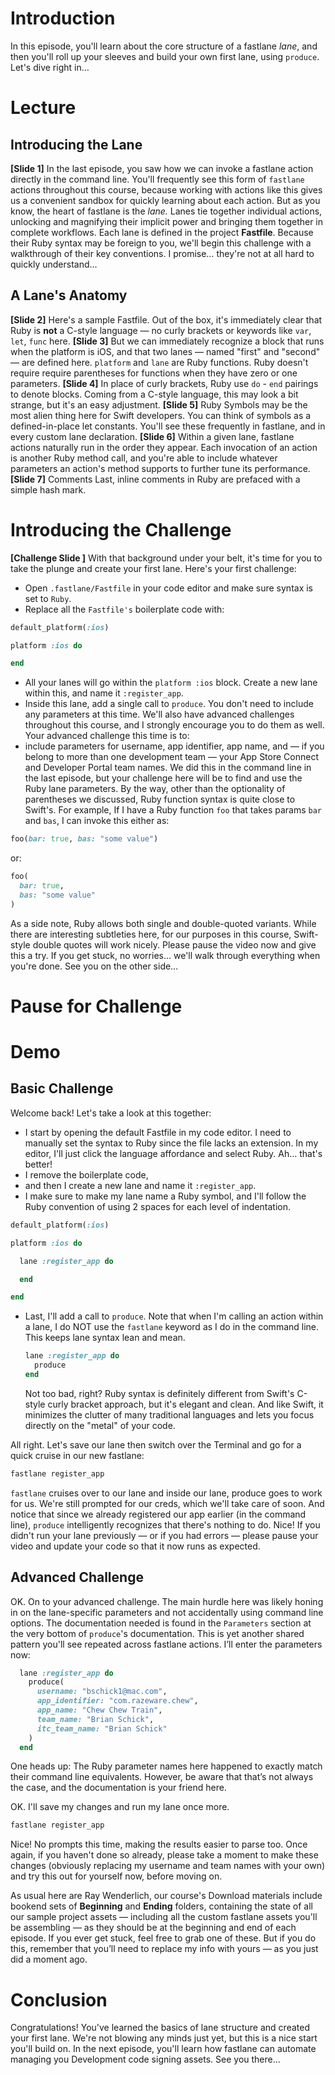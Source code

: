 # Introduction
In this episode, you'll learn about the core structure of a fastlane *lane*, and then you'll roll up your sleeves and build your own first lane, using `produce`. Let's dive right in…
# Lecture
## Introducing the Lane
**[Slide 1]**
In the last episode, you saw how we can invoke a fastlane action directly in the command line. You'll frequently see this form of `fastlane` actions throughout this course, because working with actions like this gives us a convenient sandbox for quickly learning about each action.
But as you know, the heart of fastlane is the *lane.* Lanes tie together individual actions, unlocking and magnifying their implicit power and bringing them together in complete workflows.
Each lane is defined in the project **Fastfile**. 
Because their Ruby syntax may be foreign to you, we'll begin this challenge with a walkthrough of their key conventions. I promise… they're not at all hard to quickly understand…
## A Lane's Anatomy
**[Slide 2]**
Here's a sample Fastfile. Out of the box, it's immediately clear that Ruby is **not** a C-style language — no curly brackets or keywords like `var`, `let`, `func` here.
**[Slide 3]**
But we can immediately recognize a block that runs when the platform is iOS, and that two lanes — named "first" and "second" — are defined here. `platform` and `lane` are Ruby functions. Ruby doesn't require require parentheses for functions when they have zero or one parameters. 
**[Slide 4]**
In place of curly brackets, Ruby use `do` - `end` pairings to denote blocks. Coming from a C-style language, this may look a bit strange, but it's an easy adjustment.
**[Slide 5]**
Ruby Symbols may be the most alien thing here for Swift developers. You can think of symbols as a defined-in-place let constants. You'll see these frequently in fastlane, and in every custom lane declaration.
**[Slide 6]**
Within a given lane, fastlane actions naturally run in the order they appear. Each invocation of an action is another Ruby method call, and you're able to include whatever parameters an action's method supports to further tune its performance.
**[Slide 7]** Comments
Last, inline comments in Ruby are prefaced with a simple hash mark. 
# Introducing the Challenge
**[Challenge Slide ]**
With that background under your belt, it's time for you to take the plunge and create your first lane. Here's your first challenge:
- Open `.fastlane/Fastfile` in your code editor and make sure  syntax is set to `Ruby`.
- Replace all the `Fastfile's` boilerplate code with:
```ruby
default_platform(:ios)

platform :ios do

end
```
- All your lanes will go within the `platform :ios` block. Create a new lane within this, and name it `:register_app`.
- Inside this lane, add a single call to `produce`. You don't need to include any parameters at this time.
We'll also have advanced challenges throughout this course, and I strongly encourage you to do them as well. 
Your advanced challenge this time is to:
- include parameters for username, app identifier, app name, and — if you belong to more than one development team — your App Store Connect and Developer Portal team names.
We did this in the command line in the last episode, but your challenge here will be to find and use the Ruby lane parameters. 
By the way, other than the optionality of parentheses we discussed, Ruby function syntax is quite close to Swift's. For example, If I have a Ruby function `foo` that takes params `bar` and `bas`, I can invoke this either as:
```ruby
foo(bar: true, bas: "some value")
```
or:
```ruby
foo(
  bar: true,
  bas: "some value"
)
```
As a side note, Ruby allows both single and double-quoted variants. While there are interesting subtleties here, for our purposes in this course, Swift-style double quotes will work nicely.
Please pause the video now and give this a try. If you get stuck, no worries… we'll walk through everything when you're done. See you on the other side…
# Pause for Challenge
# Demo
## Basic Challenge
Welcome back! Let's take a look at this together:
- I start by opening the default Fastfile in my code editor. I need to manually set the syntax to Ruby since the file lacks an extension. In my editor, I'll just click the language affordance and select Ruby. Ah… that's better!
- I remove the boilerplate code, 
- and then I create a new lane and name it `:register_app`. 
- I make sure to make my lane name a Ruby symbol, and I'll follow the Ruby convention of using 2 spaces for each level of indentation.
```ruby
default_platform(:ios)

platform :ios do

  lane :register_app do

  end

end
```
- Last, I'll add a call to `produce`. Note that when I'm calling an action within a lane, I do NOT use the `fastlane` keyword as I do in the command line. This keeps lane syntax lean and mean.
	```ruby
	lane :register_app do
	  produce
	end
	```
	Not too bad, right? Ruby syntax is definitely different from Swift's C-style curly bracket approach, but it's elegant and clean. And like Swift, it minimizes the clutter of many traditional languages and lets you focus directly on the "metal" of your code.


All right. Let's save our lane then switch over the Terminal and go for a quick cruise in our new fastlane:
```ruby
fastlane register_app
```
`fastlane` cruises over to our lane and inside our lane, produce goes to work for us. We're still prompted for our creds, which we'll take care of soon. And notice that since we already registered our app earlier (in the command line), `produce` intelligently recognizes that there's nothing to do. Nice!
If you didn't run your lane previously — or if you had errors — please pause your video and update your code so that it now runs as expected.

## Advanced Challenge
OK. On to your advanced challenge. The main hurdle here was likely honing in on the lane-specific parameters and not accidentally using command line options. The documentation needed is found in the `Parameters` section at the very bottom of `produce`'s documentation. This is yet another shared pattern you'll see repeated across fastlane actions.
I’ll enter the parameters now:
```ruby
  lane :register_app do
    produce(
      username: "bschick1@mac.com",
      app_identifier: "com.razeware.chew",
      app_name: "Chew Chew Train",
      team_name: "Brian Schick",
      itc_team_name: "Brian Schick"
    )
  end
```
One  heads up: The Ruby parameter names here happened to exactly match their command line equivalents. However, be aware that that’s not always the case, and the documentation is your friend here.

OK. I'll save my changes and run my lane once more. 
```ruby
fastlane register_app
```
Nice! No prompts this time, making the results easier to parse too.
Once again, if you haven't done so already, please take a moment to make these changes (obviously replacing my username and team names with your own) and try this out for yourself now, before moving on.

As usual here are Ray Wenderlich, our course's Download materials include bookend sets of **Beginning** and **Ending** folders, containing the state of all our sample project assets — including all the custom fastlane assets you'll be assembling — as they should be at the beginning and end of each episode. If you ever get stuck, feel free to grab one of these. But if you do this, remember that you’ll need to replace my info with yours — as you just did a moment ago.
# Conclusion
Congratulations! You've learned the basics of lane structure and created your first lane. We're not blowing any minds just yet, but this is a nice start you'll build on.
In the next episode, you'll learn how fastlane can automate managing you Development code signing assets. See you there…